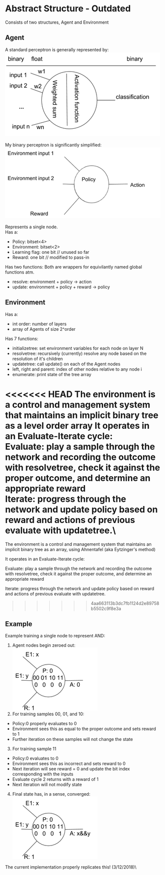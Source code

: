 # Abstract Structure - Outdated
Consists of two structures, Agent and Environment
## Agent
A standard perceptron is generally represented by:  
![image](./images/perceptron.png)\
\
My binary perceptron is significantly simplified:  
![image](./images/bperceptron.png)\
\
Represents a single node. \
Has a:
  - Policy: bitset<4>
  - Environment: bitset<2>
  - Learning flag: one bit  // unused so far
  - Reward: one bit // modified to pass-in
    
Has two functions:  Both are wrappers for equivilantly named global functions atm.  
  - resolve: environment + policy -> action
  - update: environment + policy + reward -> policy

## Environment

Has a: 
  - int order: number of layers
  - array of Agents of size 2^order

Has 7 functions: 
  - initializetree: set environment variables for each node on layer N
  - resolvetree: recursively (currently) resolve any node based on the resolution of it's children
  - updatetree: call update() on each of the Agent nodes
  - left, right and parent: index of other nodes relative to any node i 
  - enumerate: print state of the tree array

<<<<<<< HEAD
The environment is a control and management system that maintains an implicit binary tree as a level order array
It operates in an Evaluate-Iterate cycle:\
Evaluate: play a sample through the network and recording the outcome with resolvetree, check it against the proper outcome, and determine an appropriate reward\
Iterate: progress through the network and update policy based on reward and actions of previous evaluate with updatetree.\
=======
The environment is a control and management system that maintains an implicit binary tree as an array, using Ahnentafel (aka Eytzinger's method)

It operates in an Evaluate-Iterate cycle:

Evaluate: play a sample through the network and recording the outcome with resolvetree, check it against the proper outcome, and determine an appropriate reward

Iterate: progress through the network and update policy based on reward and actions of previous evaluate with updatetree.
>>>>>>> 4aa663113b3dc7fb1124d2e89758b5502c9f8e3a


## Example
Example training a single node to represent AND:

1. Agent nodes begin zeroed out:  
![image](./images/inode.png)
2. For training samples 00, 01, and 10:
  - Policy:0 properly evaluates to 0
  - Environment sees this as equal to the proper outcome and sets reward to 1
  - Further iteration on these samples will not change the state
3. For training sample 11
  - Policy:0 evaluates to 0
  - Environment sees this as incorrect and sets reward to 0
  - Next iteration will see reward = 0 and update the bit index corresponding with the inputs
  - Evaluate cycle 2 returns with a reward of 1
  - Next iteration will not modify state
4. Final state has, in a sense, converged:  
![image](./images/andnode.png)

The current implementation properly replicates this! (3/12/2018)\
